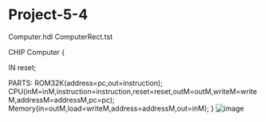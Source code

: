 # Project-5-4
Computer.hdl
ComputerRect.tst

CHIP Computer {

 IN reset;

  PARTS:
  	ROM32K(address=pc,out=instruction);
  	CPU(inM=inM,instruction=instruction,reset=reset,outM=outM,writeM=writeM,addressM=addressM,pc=pc);
  	Memory(in=outM,load=writeM,address=addressM,out=inM);
  }
![image](https://github.com/user-attachments/assets/d5fb0b31-0c53-40d4-a07c-fd378cbbf520)

